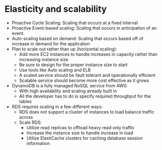 # Elasticity and scalability

- Proactive Cycle Scaling: Scaling that occurs at a fixed interval
- Proactive Event-based scaling: Scaling that occurs in anticipation of an event.
- Auto-scaling based on demand: Scaling that occurs based off of increase in demand for the application
- Plan to scale out rather than up (horizontal scaling):
  - Add more EC2 instances to handle increases in capacity rather than increasing instance size
  - Be sure to design for the proper instance size to start
  - Use tools like Auto scaling and ELB
  - A scaled service should be fault tolerant and operationally efficient
  - Scalable service should become more cost effective as it grows
- DynamoDB is a fully managed NoSQL service from AWS:
  - With high availability and scaling already built in
  - All the developer has to do is specify required throughput for the tables
- RDS requires scaling in a few different ways:
  - RDS does not support a cluster of instances to load balance traffic across
  - Scale RDS:
    - Utilize read replicas to offload heavy read only traffic
    - Increase the instance size to handle increase in load
    - Utilize ElastiCache clusters for caching database session information
